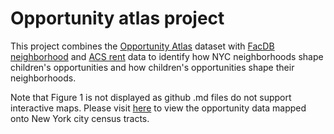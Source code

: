 # Opportunity atlas project 

This project combines the [Opportunity Atlas](https://www.opportunityatlas.org) dataset with [FacDB neighborhood](http://docs.capitalplanning.nyc/facdb/) and [ACS rent](https://www.census.gov/programs-surveys/acs/) data to identify how NYC neighborhoods shape children's opportunities and how children's opportunities shape their neighborhoods. 

Note that Figure 1 is not displayed as github .md files do not support interactive maps. Please visit [here](http://rpubs.com/lllhrvth/nbh_opportunities) to view the opportunity data mapped onto New York city census tracts. 